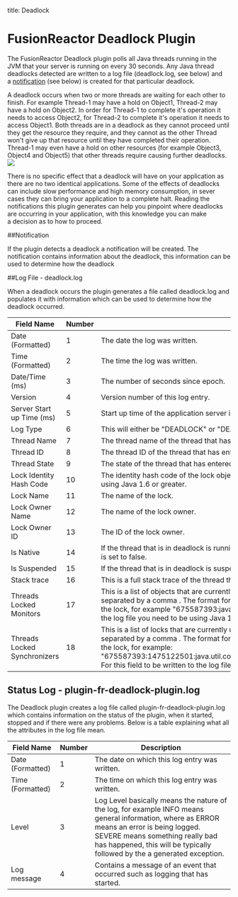 title: Deadlock
# FusionReactor Deadlock Plugin

The FusionReactor Deadlock plugin polls all Java threads running in the
JVM that your server is running on every 30 seconds. Any Java thread
deadlocks detected are written to a log file (deadlock.log, see below)
and a [notification](../UI/Notifications.md) (see below) is
created for that particular deadlock. 

A deadlock occurs when two or more threads are waiting for each other to
finish. For example Thread-1 may have a hold on Object1, Thread-2 may
have a hold on Object2. In order for Thread-1 to complete it's operation
it needs to access Object2, for Thread-2 to complete it's operation it
needs to access Object1. Both threads are in a deadlock as they cannot
proceed until they get the resource they require, and they cannot as the
other Thread won't give up that resource until they have completed their
operation. Thread-1 may even have a hold on other resources (for example
Object3, Object4 and Object5) that other threads require causing further
deadlocks.
 
[![](/frdocs/attachments/245548182/245548200.jpg)](/frdocs/attachments/245548182/245548200.jpg)

There is no specific effect that a deadlock will have on your
application as there are no two identical applications. Some of the
effects of deadlocks can include slow performance and high memory
consumption, in sever cases they can bring your application to a
complete halt. Reading the notifications this plugin generates can help
you pinpoint where deadlocks are occurring in your application, with
this knowledge you can make a decision as to how to proceed.

##Notification


If the plugin detects a deadlock a notification will be created. The
notification contains information about the deadlock, this information
can be used to determine how the deadlock

##Log File - deadlock.log

When a deadlock occurs the plugin generates a file called deadlock.log
and populates it with information which can be used to determine how the
deadlock occurred.

|Field Name|Number|Description|
|--- |--- |--- |
|Date (Formatted)|1|The date the log was written.|
|Time (Formatted)|2|The time the log was written.|
|Date/Time (ms)|3|The number of seconds since epoch.|
|Version|4|Version number of this log entry.|
|Server Start up Time (ms)|5|Start up time of the application server in milliseconds (ms) since epoch.|
|Log Type|6|This will either be "DEADLOCK" or "DEADLOCKRESOLVED", it describes the nature of the entry.|
|Thread Name|7|The thread name of the thread that has entered deadlock.|
|Thread ID|8|The thread ID of the thread that has entered deadlock.|
|Thread State|9|The state of the thread that has entered deadlock.|
|Lock Identity Hash Code|10|The identity hash code of the lock object. For this field to be written to the log file you need to be using Java 1.6 or greater.|
|Lock Name|11|The name of the lock.|
|Lock Owner Name|12|The name of the lock owner.|
|Lock Owner ID|13|The ID of the lock owner.|
|Is Native|14|If the thread that is in deadlock is running native code then this value is set to true, otherwise it is set to false.|
|Is Suspended|15|If the thread that is in deadlock is suspended then this is set to true, otherwise it is set to false.|
|Stack trace|16|This is a full stack trace of the thread that is in deadlock.|
|Threads Locked Monitors|17|This is a list of objects that are currently under lock by the thread. Each entry in the list is separated by a comma . The format for each entry is identity hash code: string representation of the lock, for example "675587393:java.lang.Object@2844a541". For this field to be written to the log file you need to be using Java 1.6 or greater.|
|Threads Locked Synchronizers|18|This is a list of locks that are currently under lock by the thread. Each entry in the list is separated by a comma . The format for each entry is identity hash code: string representation of the lock, for example:<br> "675587393:1475122501:java.util.concurrent.locks.ReentrantLock$NonfairSync@57ec9545".<br>For this field to be written to the log file you need to be using Java 1.6 or greater.|


## Status Log - plugin-fr-deadlock-plugin.log

The Deadlock plugin creates a log file called
plugin-fr-deadlock-plugin.log which contains information on the status
of the plugin, when it started, stopped and if there were any problems.
Below is a table explaining what all the attributes in the log file
mean.

|Field Name|Number|Description|
|--- |--- |--- |
|Date (Formatted)|1|The date on which this log entry was written.|
|Time (Formatted)|2|The time on which this log entry was written.|
|Level|3|Log Level basically means the nature of the log, for example INFO means general information, where as ERROR means an error is being logged. SEVERE means something really bad has happened, this will be typically followed by the a generated exception.|
|Log message|4|Contains a message of an event that occurred such as logging that has started.|
